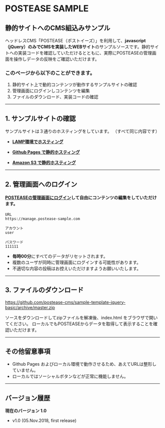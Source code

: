 # POSTEASE SAMPLE
## 静的サイトへのCMS組込みサンプル


ヘッドレスCMS「POSTEASE（ポストイーズ）」を利用して、**javascript（jQuery）のみでCMSを実装したWEBサイト**のサンプルソースです。静的サイトへの実装コードを確認していただけるとともに、実際にPOSTEASEの管理画面を操作しデータの反映をご確認いただけます。

### このページから以下のことができます。 

1. 静的サイト上で動的コンテンツが動作するサンプルサイトの確認
2. 管理画面にログインしコンテンツを編集
3. ファイルのダウンロード、実装コードの確認


---


## 1. サンプルサイトの確認

サンプルサイトは３通りのホスティングをしています。
（すべて同じ内容です）

- **[LAMP環境でホスティング](https://jquery-bsc.postease-sample.com)**

- **[Github Pages で静的ホスティング](https://github.postease-sample.com)**

- **[Amazon S3 で静的ホスティング](http://s3.postease-sample.com/index.html)**




---


## 2. 管理画面へのログイン

#### [POSTEASEの管理画面にログイン](https://manage.postease-sample.com)して自由にコンテンツの編集をしていただけます。  

```
URL
https://manage.postease-sample.com

アカウント
user

パスワード
111111
```

- **毎時00分**にすべてのデータがリセットされます。
- 複数のユーザが同時に管理画面にログインする可能性があります。
- 不適切な内容の投稿はお控えいただけますようお願いいたします。  



---


## 3. ファイルのダウンロード

https://github.com/postease-cms/sample-template-jquery-basic/archive/master.zip

ソースをダウンロードしてzipファイルを解凍後、index.html をブラウザで開いてください。
ローカルでもPOSTEASEからデータを取得して表示することを確認いただけます。

---

## その他留意事項

- Github Pages およびローカル環境で動作させるため、あえてURLは整形していません。
- ローカルではソーシャルボタンなどが正常に機能しません。


---

## バージョン履歴

**現在のバージョン 1.0**

- v1.0 (05.Nov.2018, first release)
